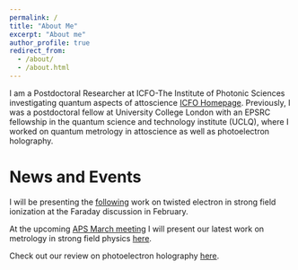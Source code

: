 ```yaml
---
permalink: /
title: "About Me"
excerpt: "About me"
author_profile: true
redirect_from:
  - /about/
  - /about.html
---
```

I am a Postdoctoral Researcher at ICFO-The Institute of Photonic Sciences investigating quantum aspects of attoscience [ICFO Homepage](https://www.icfo.es/lang/about-icfo/people/people_details?people_id=1865).
Previously, I was a postdoctoral fellow at University College London with an EPSRC fellowship in the quantum science and technology institute (UCLQ), where I worked on quantum metrology in attoscience as well as photoelectron holography.






News and Events
=================
I will be presenting the [following](https://pubs.rsc.org/en/content/articlehtml/2020/fd/d0fd00105h) work on twisted electron in strong field ionization at the Faraday discussion in February.

At the upcoming [APS March meeting](https://march.aps.org/) I will present our latest work on metrology in strong field physics [here](https://arxiv.org/pdf/2008.10070.pdf).

Check out our review on photoelectron holography [here](https://iopscience.iop.org/article/10.1088/1361-6633/ab5c91).

<!---
Reviewer of the month
------------------------------
I was listed as [reviewer of the month](https://www.nature.com/commsphys/referees/outstanding-referees) for October 2020 by the journal [Communication Physics Nature](https://www.nature.com/commsphys/)

Quantum Battles in Attoscience
------------------------------
I helped organise the fully online UCL based conference quantum battles in attoscience, which was held July 1-3. Check out the [website](https://www.quantumbattles.com/)
for more details. All the talks, including the battle I was involved in, are available on the [YouTube channel](https://www.youtube.com/channel/UCBg-O7WZ8gZLBb6jTWn-McA/featured).
-->

